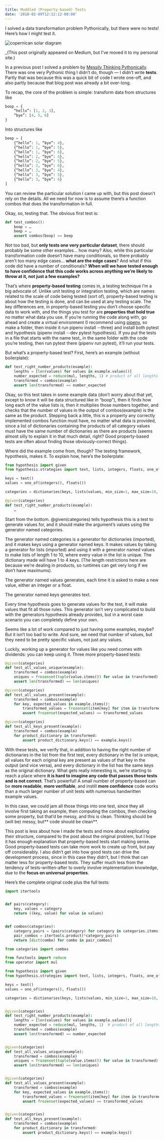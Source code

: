 ```yaml
---
title: Muddled (Property-based) Tests
date: '2018-02-09T12:12:12-08:00'
---
```


I solved a data transformation problem Pythonically, but there were no tests! Here’s how I might test it.

![copernican solar diagram](.perseus/static/spheres.png)

\_(This post originally appeared on Medium, but I've moved it to my personal site.)

In a previous post I solved a problem by [Messily Thinking Pythonically](/messily-thinking-pythonically/). There was one very Pythonic thing I didn’t do, though — I didn’t write **tests**. Partly that was because this was a quick bit of code I wrote one-off, and also partly because that blog post was already a bit over-long.

To recap, the core of the problem is simple: transform data from structures like

```python
boop = {
    “hello”: [1, 2, 3],
    “bye”: [4, 5, 6]
}
```

Into structures like

```python
beep = [
    {“hello”: 1, “bye”: 4},
    {“hello”: 1, “bye”: 5},
    {“hello”: 1, “bye”: 6},
    {“hello”: 2, “bye”: 4},
    {“hello”: 2, “bye”: 5},
    {“hello”: 2, “bye”: 6},
    {“hello”: 3, “bye”: 4},
    {“hello”: 3, “bye”: 5},
    {“hello”: 3, “bye”: 6}
]
```

You can review the particular solution I came up with, but this post doesn’t rely on the details. All we need for now is to assume there’s a function combos that does the transformation in full.

Okay, so, testing that. The obvious first test is:

```python
def test_combos():
    boop = …
    beep = …
    assert combos(boop) == beep
```

Not too bad, but **only tests one very particular dataset**, there should probably be some other examples… how many? Also, while this particular transformation code doesn’t have many conditionals, so there probably aren’t too many edge cases… **what are the edge cases**? And what if this code did have a number of conditionals? **When will we have tested enough to have confidence that this code works across anything we’re likely to throw at it, not just a few examples?**

That’s where **property-based testing** comes in, a testing technique I’m a big advocate of. Unlike unit testing or integration testing, which are names related to the scale of code being tested (sort of), property-based testing is about how the testing is done, and can be used at any testing scale. The key differences are, in property-based testing you don’t choose specific data to work with, and the things you test for are **properties that hold true** no matter what data you use. If you’re running the code along with, go ahead and create a virtual environment (I recommend using [pipenv](https://docs.pipenv.org), so make a folder, then inside it run pipenv install --three) and install both pytest and hypothesis (pipenv install --dev pytest hypothesis). If you put the tests in a file that starts with the name test\_ in the same folder with the code you’re testing, then run pytest there (pipenv run pytest), it’ll run your tests.

But what’s a property-based test? First, here’s an example (without boilerplate):

```python
def test_right_number_products(example):
    lengths = [len(values) for values in example.values()]
    number_expected = reduce(mul, lengths, 1) # product of all lengths
    transformed = combos(example)
    assert len(transformed) == number_expected
```

Okay, so this test takes in some example data (don’t worry about that yet, except to know it will be data structured like in “boop”), then it finds how long each of the value lists is, then it multiplies those numbers together, and checks that the number of values in the output of combos(example) is the same as the product. Stepping back a little, this is a property any correctly implemented combos function must have, no matter what data is provided, since a list of dictionaries containing the products of all category values must have the same number of dictionaries as there are products (seems almost silly to explain it in that much detail, right? Good property-based tests are often about finding those obviously-correct things).

Where did the example come from, though? The testing framework, hypothesis, makes it. To explain how, here’s the boilerplate:

```python
from hypothesis import given
from hypothesis.strategies import text, lists, integers, floats, one_of, dictionaries

keys = text()
values = one_of(integers(), floats())

categories = dictionaries(keys, lists(values, min_size=1, max_size=10, unique=True), min_size=1, max_size=4)

@given(categories)
def test_right_number_products(example):
    …
```

Start from the bottom. @given(categories) tells hypothesis this is a test to generate values for, and it should make the argument’s values using the generator named categories.

The generator named categories is a generator for dictionaries (imported), and it makes keys using a generator named keys. It makes values by taking a generator for lists (imported) and using it with a generator named values to make lists of length 1 to 10, where every value in the list is unique. The dictionary made will have 1 to 4 keys. (The length restrictions here are because we’re dealing in products, so runtimes can get very long if we don’t have maximums).

The generator named values generates, each time it is asked to make a new value, either an integer or a float.

The generator named keys generates text.

Every time hypothesis goes to generate values for the test, it will make values that fit all those rules. This generator isn’t very complicated to build with the generators hypothesis already provides, but in a worst case scenario you can completely define your own.

Seems like a lot of work compared to just having some examples, maybe? But it isn’t too bad to write. And sure, we need that number of values, but they need to be pretty specific values, not just any values.

Luckily, working up a generator for values like you need comes with dividends: you can keep using it. Three more property-based tests:

```python
@given(categories)
def test_all_values_unique(example):
    transformed = combos(example)
    uniques = frozenset(tuple(value.items()) for value in transformed)
    assert len(transformed) == len(uniques)

@given(categories)
def test_all_values_present(example):
    transformed = combos(example)
    for key, expected_values in example.items():
        transformed_values = frozenset(item[key] for item in transformed)
        assert frozenset(expected_values) == transformed_values

@given(categories)
def test_all_keys_present(example):
    transformed = combos(example)
    for product_dictionary in transformed:
        assert product_dictionary.keys() == example.keys()
```

With these tests, we verify that, in addition to having the right number of dictionaries in the list from the first test, every dictionary in the list is unique, all values for each original key are present as values of that key in the output (and vice versa), and every dictionary in the list has the same keys as the original dictionary. What gets really interesting is, we’re starting to reach a place where **it is hard to imagine any code that passes those tests and is not correct**. That’s powerful! A small number of property-based can be **more readable**, **more verifiable**, and instill **more confidence** code works than a much larger number of unit tests with numerous handwritten example values.

In this case, we could jam all those things into one test, since they all involve first taking an example, then computing the combos, then checking some property, but that’d be messy, and this is clean. Thinking should be (will be) messy, but** code should be clean**.

This post is less about how I made the tests and more about explicating their structure, compared to the post about the original problem, but I hope it has enough explanation that property-based tests start making sense. Good property-based tests can take more work to create up front, but pay off considerably. I also didn’t get into how good tests can drive the development process, since in this case they didn’t, but I think that can matter less for property-based tests. They suffer much less from the tendency of tests-written-after to overly involve implementation knowledge, due to the **focus on universal properties**.

Here’s the complete original code plus the full tests:

```python
import itertools


def pairs(category):
    key, values = category
    return ((key, value) for value in values)


def combos(categories):
    category_pairs = (pairs(category) for category in categories.items())
    pair_combos = itertools.product(*category_pairs)
    return [dict(combo) for combo in pair_combos]
```

```python
from categories import combos

from functools import reduce
from operator import mul

from hypothesis import given
from hypothesis.strategies import text, lists, integers, floats, one_of, dictionaries

keys = text()
values = one_of(integers(), floats())

categories = dictionaries(keys, lists(values, min_size=1, max_size=10, unique=True), min_size=1, max_size=4)


@given(categories)
def test_right_number_products(example):
    lengths = [len(values) for values in example.values()]
    number_expected = reduce(mul, lengths, 1)  # product of all lengths
    transformed = combos(example)
    assert len(transformed) == number_expected


@given(categories)
def test_all_values_unique(example):
    transformed = combos(example)
    uniques = frozenset(tuple(value.items()) for value in transformed)
    assert len(transformed) == len(uniques)


@given(categories)
def test_all_values_present(example):
    transformed = combos(example)
    for key, expected_values in example.items():
        transformed_values = frozenset(item[key] for item in transformed)
        assert frozenset(expected_values) == transformed_values


@given(categories)
def test_all_keys_present(example):
    transformed = combos(example)
    for product_dictionary in transformed:
        assert product_dictionary.keys() == example.keys()
```
